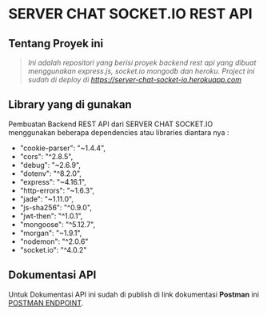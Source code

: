 # **SERVER CHAT SOCKET.IO REST API**

## **Tentang Proyek ini**

> _Ini adalah repositori yang berisi proyek backend rest api yang dibuat menggunakan express.js, socket.io mongodb dan heroku. Project ini sudah di deploy di https://server-chat-socket-io.herokuapp.com_

## **Library yang di gunakan**

Pembuatan Backend REST API dari SERVER CHAT SOCKET.IO menggunakan beberapa dependencies atau libraries diantara nya :

- "cookie-parser": "~1.4.4",
- "cors": "^2.8.5",
- "debug": "~2.6.9",
- "dotenv": "^8.2.0",
- "express": "~4.16.1",
- "http-errors": "~1.6.3",
- "jade": "~1.11.0",
- "js-sha256": "^0.9.0",
- "jwt-then": "^1.0.1",
- "mongoose": "^5.12.7",
- "morgan": "~1.9.1",
- "nodemon": "^2.0.6"
- "socket.io": "^4.0.2"

## **Dokumentasi API**

Untuk Dokumentasi API ini sudah di publish
di link dokumentasi **Postman** ini [POSTMAN ENDPOINT](https://documenter.getpostman.com/view/15368781/TzRREUWH).
